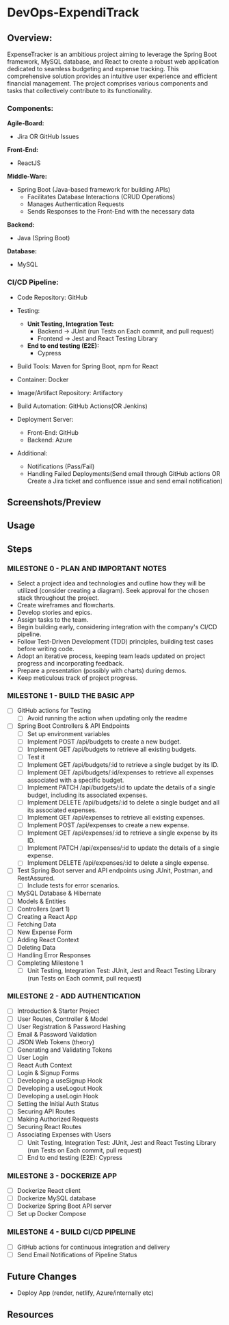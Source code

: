 # DevOps-ExpendiTrack

## Overview:

ExpenseTracker is an ambitious project aiming to leverage the Spring Boot framework, MySQL database, and React to create a robust web application dedicated to seamless budgeting and expense tracking. This comprehensive solution provides an intuitive user experience and efficient financial management. The project comprises various components and tasks that collectively contribute to its functionality.

### Components:

**Agile-Board:**

- Jira OR GitHub Issues

**Front-End:**

- ReactJS

**Middle-Ware:**

- Spring Boot (Java-based framework for building APIs)
  - Facilitates Database Interactions (CRUD Operations)
  - Manages Authentication Requests
  - Sends Responses to the Front-End with the necessary data

**Backend:**

- Java (Spring Boot)

**Database:**

- MySQL

### CI/CD Pipeline:

- Code Repository: GitHub

- Testing:
  - **Unit Testing, Integration Test:**
    - Backend -> JUnit (run Tests on Each commit, and pull request)
    - Frontend -> Jest and React Testing Library
  - **End to end testing (E2E):**
    - Cypress

- Build Tools: Maven for Spring Boot, npm for React

- Container: Docker

- Image/Artifact Repository: Artifactory

- Build Automation: GitHub Actions(OR Jenkins)

- Deployment Server:
  - Front-End: GitHub
  - Backend: Azure

- Additional:
  - Notifications (Pass/Fail)
  - Handling Failed Deployments(Send email through GitHub actions OR Create a Jira ticket and confluence issue and send email notification)

## Screenshots/Preview

## Usage

## Steps

### MILESTONE 0 - PLAN AND IMPORTANT NOTES

- Select a project idea and technologies and outline how they will be utilized (consider creating a diagram). Seek approval for the chosen stack throughout the project.
- Create wireframes and flowcharts.
- Develop stories and epics.
- Assign tasks to the team.
- Begin building early, considering integration with the company's CI/CD pipeline.
- Follow Test-Driven Development (TDD) principles, building test cases before writing code.
- Adopt an iterative process, keeping team leads updated on project progress and incorporating feedback.
- Prepare a presentation (possibly with charts) during demos.
- Keep meticulous track of project progress.

### MILESTONE 1 - BUILD THE BASIC APP

- [ ] GitHub actions for Testing
  - [ ] Avoid running the action when updating only the readme
- [ ] Spring Boot Controllers & API Endpoints
  - [ ] Set up environment variables
  - [ ] Implement POST /api/budgets to create a new budget.
  - [ ]  Implement GET /api/budgets to retrieve all existing budgets.
    - [ ] Test it
  - [ ] Implement GET /api/budgets/:id to retrieve a single budget by its ID.
  - [ ] Implement GET /api/budgets/:id/expenses to retrieve all expenses associated with a specific budget.
  - [ ] Implement PATCH /api/budgets/:id to update the details of a single budget, including its associated expenses.
  - [ ] Implement DELETE /api/budgets/:id to delete a single budget and all its associated expenses.
  - [ ] Implement GET /api/expenses to retrieve all existing expenses.
  - [ ] Implement POST /api/expenses to create a new expense.
  - [ ] Implement GET /api/expenses/:id to retrieve a single expense by its ID.
  - [ ] Implement PATCH /api/expenses/:id to update the details of a single expense.
  - [ ] Implement DELETE /api/expenses/:id to delete a single expense.
- [ ] Test Spring Boot server and API endpoints using JUnit, Postman, and RestAssured.
  - [ ] Include tests for error scenarios.
- [ ] MySQL Database & Hibernate
- [ ] Models & Entities
- [ ] Controllers (part 1)
- [ ] Creating a React App
- [ ] Fetching Data
- [ ] New Expense Form
- [ ] Adding React Context
- [ ] Deleting Data
- [ ] Handling Error Responses
- [ ] Completing Milestone 1
  - [ ] Unit Testing, Integration Test: JUnit, Jest and React Testing Library (run Tests on Each commit, pull request)

### MILESTONE 2 - ADD AUTHENTICATION

- [ ] Introduction & Starter Project
- [ ] User Routes, Controller & Model
- [ ] User Registration & Password Hashing
- [ ] Email & Password Validation
- [ ] JSON Web Tokens (theory)
- [ ] Generating and Validating Tokens
- [ ] User Login
- [ ] React Auth Context
- [ ] Login & Signup Forms
- [ ] Developing a useSignup Hook
- [ ] Developing a useLogout Hook
- [ ] Developing a useLogin Hook
- [ ] Setting the Initial Auth Status
- [ ] Securing API Routes
- [ ] Making Authorized Requests
- [ ] Securing React Routes
- [ ] Associating Expenses with Users
  - [ ] Unit Testing, Integration Test: JUnit, Jest and React Testing Library  (run Tests on Each commit, pull request)
  - [ ] End to end testing (E2E): Cypress

### MILESTONE 3 - DOCKERIZE APP

- [ ] Dockerize React client
- [ ] Dockerize MySQL database
- [ ] Dockerize Spring Boot API server
- [ ] Set up Docker Compose

### MILESTONE 4 - BUILD CI/CD PIPELINE

- [ ] GitHub actions for continuous integration and delivery
- [ ] Send Email Notifications of Pipeline Status

## Future Changes

- Deploy App (render, netlify, Azure/internally etc)

## Resources

